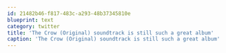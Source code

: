 ```yaml
---
id: 21482b46-f817-483c-a293-48b37345810e
blueprint: text
category: twitter
title: 'The Crow (Original) soundtrack is still such a great album'
caption: 'The Crow (Original) soundtrack is still such a great album'
---
```

